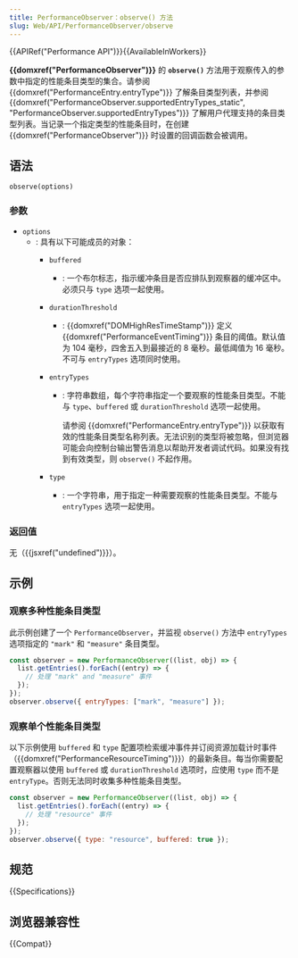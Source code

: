 ```yaml
---
title: PerformanceObserver：observe() 方法
slug: Web/API/PerformanceObserver/observe
---
```


{{APIRef("Performance API")}}{{AvailableInWorkers}}

**{{domxref("PerformanceObserver")}}** 的 **`observe()`** 方法用于观察传入的参数中指定的性能条目类型的集合。请参阅 {{domxref("PerformanceEntry.entryType")}} 了解条目类型列表，并参阅 {{domxref("PerformanceObserver.supportedEntryTypes_static", "PerformanceObserver.supportedEntryTypes")}} 了解用户代理支持的条目类型列表。当记录一个指定类型的性能条目时，在创建 {{domxref("PerformanceObserver")}} 时设置的回调函数会被调用。

## 语法

```js-nolint
observe(options)
```

### 参数

- `options`
  - : 具有以下可能成员的对象：
    - `buffered`
      - : 一个布尔标志，指示缓冲条目是否应排队到观察器的缓冲区中。必须只与 `type` 选项一起使用。
    - `durationThreshold`
      - : {{domxref("DOMHighResTimeStamp")}} 定义 {{domxref("PerformanceEventTiming")}} 条目的阈值。默认值为 104 毫秒，四舍五入到最接近的 8 毫秒。最低阈值为 16 毫秒。不可与 `entryTypes` 选项同时使用。
    - `entryTypes`
      - : 字符串数组，每个字符串指定一个要观察的性能条目类型。不能与 `type`、`buffered` 或 `durationThreshold` 选项一起使用。
      
        请参阅 {{domxref("PerformanceEntry.entryType")}} 以获取有效的性能条目类型名称列表。无法识别的类型将被忽略，但浏览器可能会向控制台输出警告消息以帮助开发者调试代码。如果没有找到有效类型，则 `observe()` 不起作用。

    - `type`
      - : 一个字符串，用于指定一种需要观察的性能条目类型。不能与 `entryTypes` 选项一起使用。

### 返回值

无（{{jsxref("undefined")}}）。

## 示例

### 观察多种性能条目类型

此示例创建了一个 `PerformanceObserver`，并监视 `observe()` 方法中 `entryTypes` 选项指定的 `"mark"` 和 `"measure"` 条目类型。

```js
const observer = new PerformanceObserver((list, obj) => {
  list.getEntries().forEach((entry) => {
    // 处理 "mark" and "measure" 事件
  });
});
observer.observe({ entryTypes: ["mark", "measure"] });
```

### 观察单个性能条目类型

以下示例使用 `buffered` 和 `type` 配置项检索缓冲事件并订阅资源加载计时事件（{{domxref("PerformanceResourceTiming")}}）的最新条目。每当你需要配置观察器以使用 `buffered` 或 `durationThreshold` 选项时，应使用 `type` 而不是 `entryType`。否则无法同时收集多种性能条目类型。

```js
const observer = new PerformanceObserver((list, obj) => {
  list.getEntries().forEach((entry) => {
    // 处理 "resource" 事件
  });
});
observer.observe({ type: "resource", buffered: true });
```

## 规范

{{Specifications}}

## 浏览器兼容性

{{Compat}}
